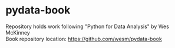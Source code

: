 # pydata-book
Repository holds work following "Python for Data Analysis" by Wes McKinney \
Book repository location: https://github.com/wesm/pydata-book

